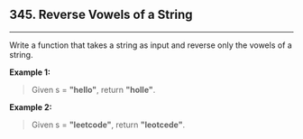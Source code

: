 ## 345. Reverse Vowels of a String


---

Write a function that takes a string as input and reverse only the vowels of a string.

**Example 1:**

> Given s = **"hello"**, return **"holle"**.

**Example 2:**

> Given s = **"leetcode"**, return **"leotcede"**.